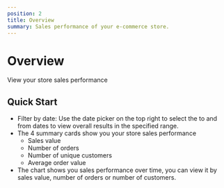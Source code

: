 ```yaml
---
position: 2
title: Overview
summary: Sales performance of your e-commerce store.
---
```


# Overview
View your store sales performance

## Quick Start
- Filter by date: Use the date picker on the top right to select the to and from dates to view overall results in the specified range.
- The 4 summary cards show you your store sales performance
    - Sales value
    - Number of orders
    - Number of unique customers
    - Average order value
- The chart shows you sales performance over time, you can view it by sales value, number of orders or number of customers.
